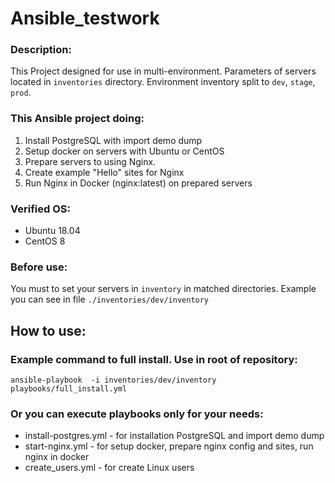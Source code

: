 # Ansible_testwork

### Description:
This Project designed for use in multi-environment.
Parameters of servers located in `inventories` directory. Environment inventory split to `dev`, `stage`, `prod`.

### This Ansible project doing:
1. Install PostgreSQL with import demo dump
2. Setup docker on servers with Ubuntu or CentOS
3. Prepare servers to using Nginx. 
4. Create example "Hello" sites for Nginx
5. Run Nginx in Docker (nginx:latest) on prepared servers

### Verified OS:
 - Ubuntu 18.04
 - CentOS 8

### Before use:
You must to set your servers in `inventory` in matched directories.
Example you can see in file `./inventories/dev/inventory`

## How to use:

### Example command to full install. Use in root of repository:

    ansible-playbook  -i inventories/dev/inventory playbooks/full_install.yml

### Or you can execute playbooks only for your needs:
 - install-postgres.yml - for installation PostgreSQL and import demo dump
 - start-nginx.yml - for setup docker, prepare nginx config and sites, run nginx in docker
 - create_users.yml - for create Linux users


